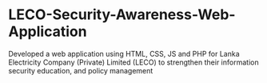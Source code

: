 # LECO-Security-Awareness-Web-Application
Developed a web application using HTML, CSS, JS and PHP for Lanka Electricity Company (Private) Limited (LECO) to strengthen their information security education, and policy management
